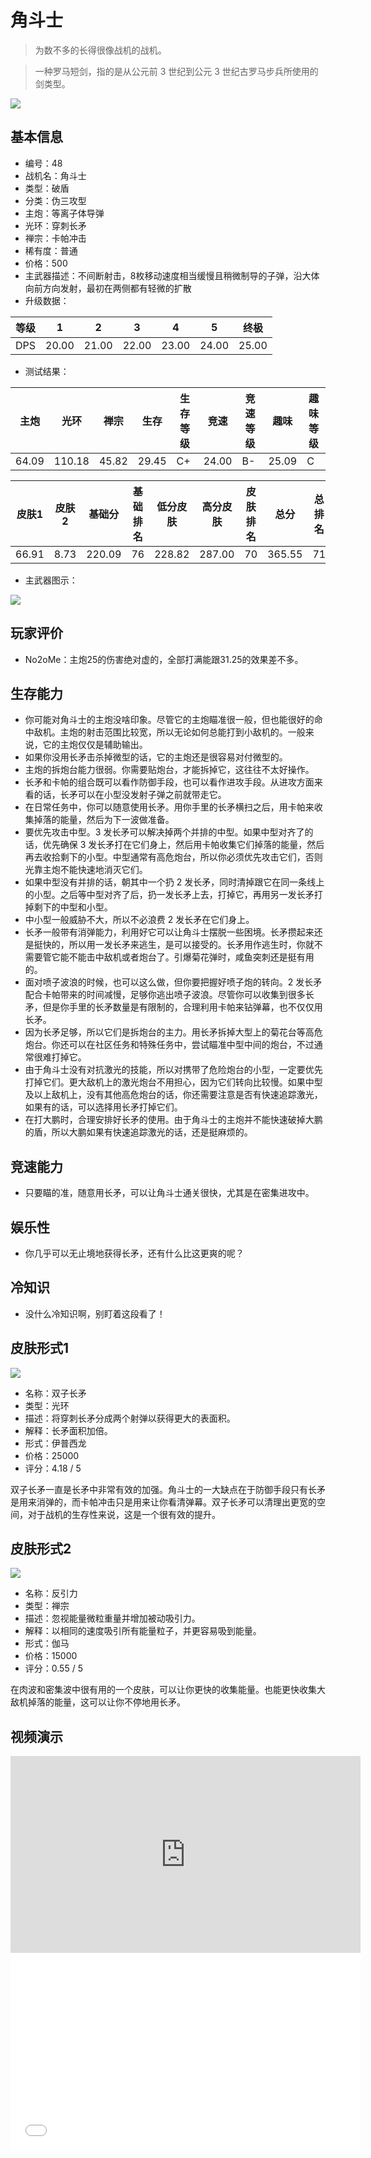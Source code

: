 # 角斗士

> 为数不多的长得很像战机的战机。

> 一种罗马短剑，指的是从公元前 3 世纪到公元 3 世纪古罗马步兵所使用的剑类型。

<img src="/ships/ship_48.png" style={{zoom:1}}/>

## 基本信息

- 编号：48
- 战机名：角斗士
- 类型：破盾
- 分类：伪三攻型
- 主炮：等离子体导弹
- 光环：穿刺长矛
- 禅宗：卡帕冲击
- 稀有度：普通
- 价格：500
- 主武器描述：不间断射击，8枚移动速度相当缓慢且稍微制导的子弹，沿大体向前方向发射，最初在两侧都有轻微的扩散
- 升级数据：

| 等级 | 1 | 2 | 3 | 4 | 5 | 终极 |
|--|--|--|--|--|--|--|
| DPS | 20.00 | 21.00 | 22.00 | 23.00 | 24.00 | 25.00 |

- 测试结果：

| 主炮 | 光环 | 禅宗 | 生存 | 生存等级 | 竞速 | 竞速等级 | 趣味 | 趣味等级 |
|--|--|--|--|--|--|--|--|--|
| 64.09 | 110.18 | 45.82 | 29.45 | C+ | 24.00 | B- | 25.09 | C |

| 皮肤1 | 皮肤2 | 基础分 | 基础排名 | 低分皮肤 | 高分皮肤 | 皮肤排名 | 总分 | 总排名 |
|--|--|--|--|--|--|--|--|--|
| 66.91 | 8.73 | 220.09 | 76 | 228.82 | 287.00 | 70 | 365.55 | 71 |

- 主武器图示：

<img src="/illustration/main_48.gif" style={{zoom:1}}/>

## 玩家评价

- No2oMe：主炮25的伤害绝对虚的，全部打满能跟31.25的效果差不多。

## 生存能力

- 你可能对角斗士的主炮没啥印象。尽管它的主炮瞄准很一般，但也能很好的命中敌机。主炮的射击范围比较宽，所以无论如何总能打到小敌机的。一般来说，它的主炮仅仅是辅助输出。
- 如果你没用长矛击杀掉微型的话，它的主炮还是很容易对付微型的。
- 主炮的拆炮台能力很弱。你需要贴炮台，才能拆掉它，这往往不太好操作。
- 长矛和卡帕的组合既可以看作防御手段，也可以看作进攻手段。从进攻方面来看的话，长矛可以在小型没发射子弹之前就带走它。
- 在日常任务中，你可以随意使用长矛。用你手里的长矛横扫之后，用卡帕来收集掉落的能量，然后为下一波做准备。
- 要优先攻击中型。3 发长矛可以解决掉两个并排的中型。如果中型对齐了的话，优先确保 3 发长矛打在它们身上，然后用卡帕收集它们掉落的能量，然后再去收拾剩下的小型。中型通常有高危炮台，所以你必须优先攻击它们，否则光靠主炮不能快速地消灭它们。
- 如果中型没有并排的话，朝其中一个扔 2 发长矛，同时清掉跟它在同一条线上的小型。之后等中型对齐了后，扔一发长矛上去，打掉它，再用另一发长矛打掉剩下的中型和小型。
- 中小型一般威胁不大，所以不必浪费 2 发长矛在它们身上。
- 长矛一般带有消弹能力，利用好它可以让角斗士摆脱一些困境。长矛攒起来还是挺快的，所以用一发长矛来逃生，是可以接受的。长矛用作逃生时，你就不需要管它能不能击中敌机或者炮台了。引爆菊花弹时，咸鱼突刺还是挺有用的。
- 面对喷子波浪的时候，也可以这么做，但你要把握好喷子炮的转向。2 发长矛配合卡帕带来的时间减慢，足够你逃出喷子波浪。尽管你可以收集到很多长矛，但是你手里的长矛数量是有限制的，合理利用卡帕来钻弹幕，也不仅仅用长矛。
- 因为长矛足够，所以它们是拆炮台的主力。用长矛拆掉大型上的菊花台等高危炮台。你还可以在社区任务和特殊任务中，尝试瞄准中型中间的炮台，不过通常很难打掉它。
- 由于角斗士没有对抗激光的技能，所以对携带了危险炮台的小型，一定要优先打掉它们。更大敌机上的激光炮台不用担心，因为它们转向比较慢。如果中型及以上敌机上，没有其他高危炮台的话，你还需要注意是否有快速追踪激光，如果有的话，可以选择用长矛打掉它们。
- 在打大鹏时，合理安排好长矛的使用。由于角斗士的主炮并不能快速破掉大鹏的盾，所以大鹏如果有快速追踪激光的话，还是挺麻烦的。

## 竞速能力

- 只要瞄的准，随意用长矛，可以让角斗士通关很快，尤其是在密集进攻中。

## 娱乐性

- 你几乎可以无止境地获得长矛，还有什么比这更爽的呢？

## 冷知识

- 没什么冷知识啊，别盯着这段看了！

## 皮肤形式1

<img src="/ships/ship_48_apex_1.png" style={{zoom:1}}/>

- 名称：双子长矛
- 类型：光环
- 描述：将穿刺长矛分成两个射弹以获得更大的表面积。
- 解释：长矛面积加倍。
- 形式：伊普西龙
- 价格：25000
- 评分：4.18 / 5

双子长矛一直是长矛中非常有效的加强。角斗士的一大缺点在于防御手段只有长矛是用来消弹的，而卡帕冲击只是用来让你看清弹幕。双子长矛可以清理出更宽的空间，对于战机的生存性来说，这是一个很有效的提升。

## 皮肤形式2

<img src="/ships/ship_48_apex_2.png" style={{zoom:1}}/>

- 名称：反引力
- 类型：禅宗
- 描述：忽视能量微粒重量并增加被动吸引力。
- 解释：以相同的速度吸引所有能量粒子，并更容易吸到能量。
- 形式：伽马
- 价格：15000
- 评分：0.55 / 5

在肉波和密集波中很有用的一个皮肤，可以让你更快的收集能量。也能更快收集大敌机掉落的能量，这可以让你不停地用长矛。

## 视频演示

<iframe width="560" height="315" src="https://www.youtube.com/embed/CwHsYm7EIu8?si=RakpIYjeMlVh1XVv" title="YouTube video player" frameborder="0" allow="accelerometer; autoplay; clipboard-write; encrypted-media; gyroscope; picture-in-picture; web-share" referrerpolicy="strict-origin-when-cross-origin" allowfullscreen></iframe>

<br/>

<iframe width="560" height="315" src="//player.bilibili.com/player.html?aid=361754435&bvid=BV1294y1e7mj&cid=1221705832&p=1&autoplay=false" scrolling="no" border="0" frameborder="no" allow="accelerometer; autoplay; clipboard-write; encrypted-media; gyroscope; picture-in-picture; web-share" framespacing="0" allowfullscreen="true"> </iframe>